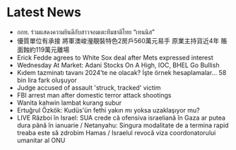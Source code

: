 # Latest News
-  กกท. ร่วมแสดงความยินดีกับสาวจอมเตะทีมชาติไทย “เทนนิส”
-  優質單位有承接 將軍澳峻瀅靚裝特色2房戶560萬元易手 原業主持貨近4年 賬面蝕約119萬元離場
-  Erick Fedde agrees to White Sox deal after Mets expressed interest
-  Wednesday At Market: Adani Stocks On A High, IOC, BHEL Go Bullish
-  Kıdem tazminatı tavanı 2024’te ne olacak? İşte örnek hesaplamalar... 58 bin lira fark oluşuyor
-  Judge accused of assault 'struck, tracked' victim
-  FBI arrest man after domestic terror attack shootings
-  Wanita kahwin lambat kurang subur
-  Ertuğrul Özkök: Kudüs'ün fethi yakın mı yoksa uzaklaşıyor mu?
-  LIVE Război în Israel: SUA crede că ofensiva israeliană în Gaza ar putea dura până în ianuarie / Netanyahu: Singura modalitate de a termina rapid treaba este să zdrobim Hamas / Israelul revocă viza coordonatorului umanitar al ONU
